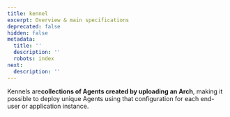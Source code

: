 ```yaml
---
title: kennel
excerpt: Overview & main specifications
deprecated: false
hidden: false
metadata:
  title: ''
  description: ''
  robots: index
next:
  description: ''
---
```

Kennels are**collections of Agents created by uploading an Arch**, making it possible to deploy unique Agents using that configuration for each end-user or application instance.
